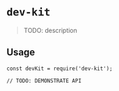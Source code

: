 # `dev-kit`

> TODO: description

## Usage

```
const devKit = require('dev-kit');

// TODO: DEMONSTRATE API
```
